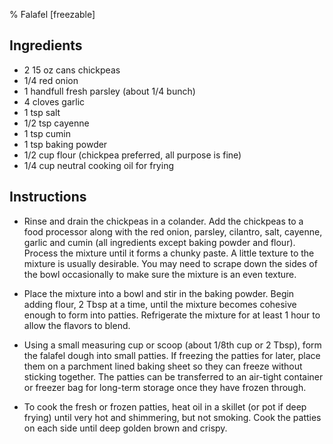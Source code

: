 % Falafel [freezable] 

## Ingredients

- 2 15 oz cans chickpeas 
- 1/4 red onion 
- 1 handfull fresh parsley (about 1/4 bunch) 
- 4 cloves garlic 
- 1 tsp salt 
- 1/2 tsp cayenne 
- 1 tsp cumin 
- 1 tsp baking powder
- 1/2 cup flour (chickpea preferred, all purpose is fine)
- 1/4 cup neutral cooking oil for frying 

## Instructions

- Rinse and drain the chickpeas in a colander. Add the chickpeas to a food processor along with the red onion, parsley, cilantro, salt, cayenne, garlic and cumin (all ingredients except baking powder and flour). Process the mixture until it forms a chunky paste. A little texture to the mixture is usually desirable. You may need to scrape down the sides of the bowl occasionally to make sure the mixture is an even texture.

- Place the mixture into a bowl and stir in the baking powder. Begin adding flour, 2 Tbsp at a time, until the mixture becomes cohesive enough to form into patties. Refrigerate the mixture for at least 1 hour to allow the flavors to blend.

- Using a small measuring cup or scoop (about 1/8th cup or 2 Tbsp), form the falafel dough into small patties. If freezing the patties for later, place them on a parchment lined baking sheet so they can freeze without sticking together. The patties can be transferred to an air-tight container or freezer bag for long-term storage once they have frozen through.

- To cook the fresh or frozen patties, heat oil in a skillet (or pot if deep frying) until very hot and shimmering, but not smoking. Cook the patties on each side until deep golden brown and crispy.